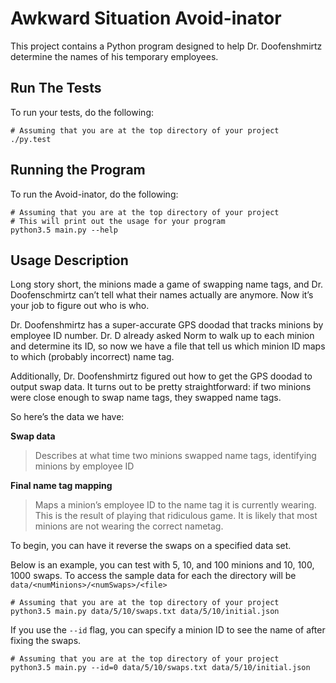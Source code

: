 # Awkward Situation Avoid-inator

This project contains a Python program designed to help Dr. Doofenshmirtz determine the names of his temporary employees.

## Run The Tests

To run your tests, do the following:

~~~shell
# Assuming that you are at the top directory of your project
./py.test
~~~~

## Running the Program

To run the Avoid-inator, do the following:

~~~shell
# Assuming that you are at the top directory of your project
# This will print out the usage for your program
python3.5 main.py --help
~~~

## Usage Description
Long story short, the minions made a game of swapping name tags, and Dr. Doofenschmirtz can’t tell what their names actually are anymore. Now it’s your job to figure out who is who.

Dr. Doofenshmirtz has a super-accurate GPS doodad that tracks minions by employee ID number. Dr. D already asked Norm to walk up to each minion and determine its ID, so now we have a file that tell us which minion ID maps to which (probably incorrect) name tag.

Additionally, Dr. Doofenshmirtz figured out how to get the GPS doodad to output swap data. It turns out to be pretty straightforward: if two minions were close enough to swap name tags, they swapped name tags.

So here’s the data we have:

**Swap data**
  > Describes at what time two minions swapped name tags, identifying minions by employee ID

**Final name tag mapping**
  > Maps a minion’s employee ID to the name tag it is currently wearing. This is the result of playing that ridiculous game. It is likely that most minions are not wearing the correct nametag.

To begin, you can have it reverse the swaps on a specified data set.

Below is an example, you can test with 5, 10, and 100 minions and 10, 100, 1000 swaps.
To access the sample data for each the directory will be `data/<numMinions>/<numSwaps>/<file>`
```
# Assuming that you are at the top directory of your project
python3.5 main.py data/5/10/swaps.txt data/5/10/initial.json
```

If you use the `--id` flag, you can specify a minion ID to see the name of after fixing the swaps.
```
# Assuming that you are at the top directory of your project
python3.5 main.py --id=0 data/5/10/swaps.txt data/5/10/initial.json
```
